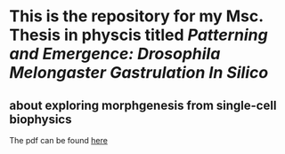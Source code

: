 # This is the repository for my Msc. Thesis in physcis titled _Patterning and Emergence: Drosophila Melongaster Gastrulation In Silico_
## about exploring morphgenesis from single-cell biophysics

The pdf can be found [here](/Thesis.pdf)
